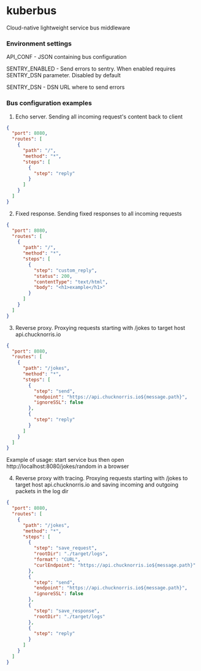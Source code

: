 # kuberbus
Cloud-native lightweight service bus middleware

### Environment settings
API_CONF - JSON containing bus configuration

SENTRY_ENABLED - Send errors to sentry. When enabled requires SENTRY_DSN parameter. Disabled by default

SENTRY_DSN - DSN URL where to send errors  

### Bus configuration examples
1. Echo server. Sending all incoming request's content back to client

```json
{
  "port": 8080,
  "routes": [
    {
      "path": "/",
      "method": "*",
      "steps": [
        {
          "step": "reply"
        }
      ]
    }
  ]
}
```

2. Fixed response. Sending fixed responses to all incoming requests

```json
{
  "port": 8080,
  "routes": [
    {
      "path": "/",
      "method": "*",
      "steps": [
        {
          "step": "custom_reply",
          "status": 200,
          "contentType": "text/html",
          "body": "<h1>example</h1>"
        }
      ]
    }
  ]
}
```

3. Reverse proxy. Proxying requests starting with /jokes to target host api.chucknorris.io

```json
{
  "port": 8080,
  "routes": [
    {
      "path": "/jokes",
      "method": "*",
      "steps": [
        {
          "step": "send",
          "endpoint": "https://api.chucknorris.io${message.path}",
          "ignoreSSL": false
        },
        {
          "step": "reply"
        }
      ]
    }
  ]
}
```
Example of usage: start service bus then open http://localhost:8080/jokes/random in a browser

4. Reverse proxy with tracing. Proxying requests starting with /jokes to target host api.chucknorris.io and saving incoming and outgoing packets in the log dir

```json
{
  "port": 8080,
  "routes": [
    {
      "path": "/jokes",
      "method": "*",
      "steps": [
        {
          "step": "save_request",
          "rootDir": "./target/logs",
          "format": "CURL",
          "curlEndpoint": "https://api.chucknorris.io${message.path}"
        },
        {
          "step": "send",
          "endpoint": "https://api.chucknorris.io${message.path}",
          "ignoreSSL": false
        },
        {
          "step": "save_response",
          "rootDir": "./target/logs"
        },
        {
          "step": "reply"
        }
      ]
    }
  ]
}
```